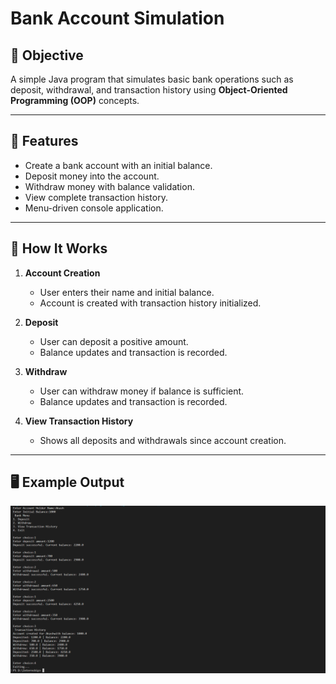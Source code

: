 # Bank Account Simulation

## 📌 Objective
A simple Java program that simulates basic bank operations such as deposit, withdrawal, and transaction history using **Object-Oriented Programming (OOP)** concepts.

---

## 🚀 Features
- Create a bank account with an initial balance.
- Deposit money into the account.
- Withdraw money with balance validation.
- View complete transaction history.
- Menu-driven console application.

---

## 📜 How It Works
1. **Account Creation**  
   - User enters their name and initial balance.
   - Account is created with transaction history initialized.

2. **Deposit**  
   - User can deposit a positive amount.
   - Balance updates and transaction is recorded.

3. **Withdraw**  
   - User can withdraw money if balance is sufficient.
   - Balance updates and transaction is recorded.

4. **View Transaction History**  
   - Shows all deposits and withdrawals since account creation.

---

## 🖥 Example Output

![Sample Output](Screenshot.png) 

